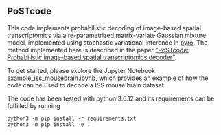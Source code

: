 ## PoSTcode

This code implements probabilistic decoding of image-based spatial
transcriptomics via a re-parametrized matrix-variate Gaussian mixture model,
implemented using stochastic variational inference in [pyro](https://pyro.ai/). 
The method implemented here is described in the paper ["PoSTcode: Probabilistic image-based spatial transcriptomics decoder"]().

To get started, please explore the Jupyter Notebook
[example_iss_mousebrain.ipynb](notebooks/example_iss_mousebrain.ipynb), which provides an
example of how the code can be used to decode a
ISS mouse brain dataset.

The code has been tested with python 3.6.12 and its requirements can be
fulfilled by running
```
python3 -m pip install -r requirements.txt
python3 -m pip install -e .
```
